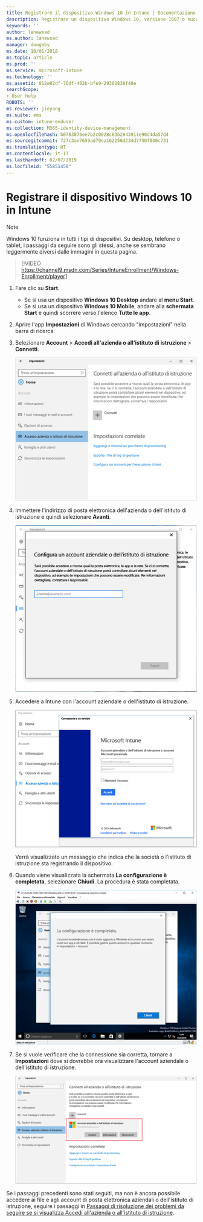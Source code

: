 ```yaml
---
title: Registrare il dispositivo Windows 10 in Intune | Documentazione Microsoft
description: Registrare un dispositivo Windows 10, versione 1607 o successiva, in Intune
keywords: ''
author: lenewsad
ms.author: lanewsad
manager: dougeby
ms.date: 10/01/2018
ms.topic: article
ms.prod: ''
ms.service: microsoft-intune
ms.technology: ''
ms.assetid: 812e82df-76df-402b-bfe9-29302838f40e
searchScope:
- User help
ROBOTS: ''
ms.reviewer: jieyang
ms.suite: ems
ms.custom: intune-enduser
ms.collection: M365-identity-device-management
ms.openlocfilehash: b0783876ee7b2c0028c83b2843911e90d4da57d4
ms.sourcegitcommit: 727c3ae7659ad79ea162250d234d7730f840c731
ms.translationtype: HT
ms.contentlocale: it-IT
ms.lasthandoff: 02/07/2019
ms.locfileid: "55851458"
---
```

# <a name="enroll-your-windows-10-device-in-intune"></a>Registrare il dispositivo Windows 10 in Intune

> [!NOTE]
> Windows 10 funziona in tutti i tipi di dispositivi. Su desktop, telefono o tablet, i passaggi da seguire sono gli stessi, anche se sembrano leggermente diversi dalle immagini in questa pagina.

> [!VIDEO https://channel9.msdn.com/Series/IntuneEnrollment/Windows-Enrollment/player]

1. Fare clic su **Start**.

   - Se si usa un dispositivo **Windows 10 Desktop** andare al **menu Start**.
   - Se si usa un dispositivo **Windows 10 Mobile**, andare alla **schermata Start** e quindi scorrere verso l'elenco **Tutte le app**.

2. Aprire l'app **Impostazioni** di Windows cercando "impostazioni" nella barra di ricerca.

3. Selezionare **Account** > **Accedi all'azienda o all'istituto di istruzione** > **Connetti**.

    ![Selezionare Accedi all'azienda o all'istituto di istruzione](./media/w10-enroll-rs1-connect-to-work-or-school.png)

4. Immettere l'indirizzo di posta elettronica dell'azienda o dell'istituto di istruzione e quindi selezionare **Avanti**.

   ![Immissione dell'account aziendale o dell'istituto di istruzione](./media/w10-enroll-rs1-set-up-work-or-school-account.png)

5. Accedere a Intune con l'account aziendale o dell'istituto di istruzione.

    ![Aggiungi un account aziendale o dell'istituto di istruzione](./media/w10-enroll-rs1-enter-your-credentials.png)

    Verrà visualizzato un messaggio che indica che la società o l'istituto di istruzione sta registrando il dispositivo.

6. Quando viene visualizzata la schermata **La configurazione è completata**, selezionare **Chiudi**. La procedura è stata completata.

   ![Selezionare Chiudi nella schermata "La configurazione è completata".](./media/w10-enroll-rs1-youre-all-set.png)

7. Se si vuole verificare che la connessione sia corretta, tornare a **Impostazioni** dove si dovrebbe ora visualizzare l'account aziendale o dell'istituto di istruzione.

    ![Convalida della corretta configurazione della connessione](./media/w10-enroll-rs1-validate-successful-enrollment.png)

Se i passaggi precedenti sono stati seguiti, ma non è ancora possibile accedere ai file e agli account di posta elettronica aziendali o dell'istituto di istruzione, seguire i passaggi in [Passaggi di risoluzione dei problemi da seguire se si visualizza Accedi all'azienda o all'istituto di istruzione](troubleshoot-your-windows-10-device-windows.md#troubleshooting-steps-to-follow-if-you-see-access-work-or-school).
